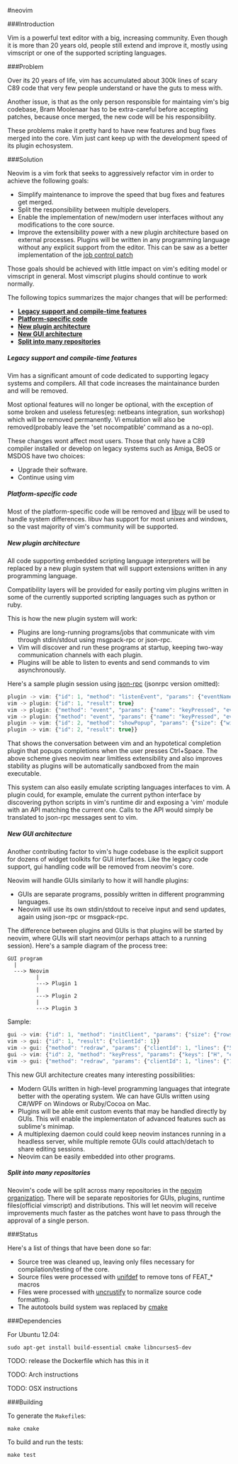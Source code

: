 #neovim

###Introduction

Vim is a powerful text editor with a big, increasing community. Even though it
is more than 20 years old, people still extend and improve it, mostly using
vimscript or one of the supported scripting languages.

###Problem

Over its 20 years of life, vim has accumulated about 300k lines of scary C89
code that very few people understand or have the guts to mess with.

Another issue, is that as the only person responsible for maintaing vim's big
codebase, Bram Moolenaar has to be extra-careful before accepting patches,
because once merged, the new code will be his responsibility.

These problems make it pretty hard to have new features and bug fixes merged
into the core. Vim just cant keep up with the development speed of its plugin
echosystem.

###Solution

Neovim is a vim fork that seeks to aggressively refactor vim in order to achieve
the following goals:

- Simplify maintenance to improve the speed that bug fixes and
  features get merged.
- Split the responsibility between multiple developers.
- Enable the implementation of new/modern user interfaces without any modifications
  to the core source. 
- Improve the extensibility power with a new plugin architecture based on
  external processes. Plugins will be written in any programming language
  without any explicit support from the editor. This can be saw as a better
  implementation of the [job control patch](https://groups.google.com/forum/#!topic/vim_dev/QF7Bzh1YABU)

Those goals should be achieved with little impact on vim's editing model or
vimscript in general. Most vimscript plugins should continue to work normally.

The following topics summarizes the major changes that will be performed:

* <a href="#legacy"><b>Legacy support and compile-time features</b></a>
* <a href="#platform"><b>Platform-specific code </b></a>
* <a href="#plugins"><b>New plugin architecture</b></a>
* <a href="#gui"><b>New GUI architecture</b></a>
* <a href="#split"><b>Split into many repositories</b></a>

<a name="legacy"></a>
##### Legacy support and compile-time features

Vim has a significant amount of code dedicated to supporting legacy systems and
compilers. All that code increases the maintainance burden and will be removed.

Most optional features will no longer be optional, with the exception of some
broken and useless fetures(eg: netbeans integration, sun workshop) which will be
removed permanently. Vi emulation will also be removed(probably leave the 'set
nocompatible' command as a no-op).

These changes wont affect most users. Those that only have a C89 compiler
installed or develop on legacy systems such as Amiga, BeOS or MSDOS have two
choices:

- Upgrade their software.
- Continue using vim

<a name="platform"></a>
##### Platform-specific code

Most of the platform-specific code will be removed and
[libuv](https://github.com/joyent/libuv) will be used to handle system
differences. libuv has support for most unixes and windows, so the vast
majority of vim's community will be supported.

<a name="plugins"></a>
##### New plugin architecture

All code supporting embedded scripting language interpreters will be replaced
by a new plugin system that will support extensions written in any programming
language.

Compatibility layers will be provided for easily porting vim plugins written in some
of the currently supported scripting languages such as python or ruby.

This is how the new plugin system will work:

- Plugins are long-running programs/jobs that communicate with vim through
  stdin/stdout using msgpack-rpc or json-rpc.
- Vim will discover and run these programs at startup, keeping two-way communication
  channels with each plugin.
- Plugins will be able to listen to events and send commands to vim
  asynchronously.

Here's a sample plugin session using [json-rpc](http://www.jsonrpc.org/specification) (jsonrpc version omitted):

```js
plugin -> vim: {"id": 1, "method": "listenEvent", "params": {"eventName": "keyPressed"}}
vim -> plugin: {"id": 1, "result": true}
vim -> plugin: {"method": "event", "params": {"name": "keyPressed", "eventArgs": {"keys": ["C"]}}}
vim -> plugin: {"method": "event", "params": {"name": "keyPressed", "eventArgs": {"keys": ["Ctrl", "Space"]}}}
plugin -> vim: {"id": 2, "method": "showPopup", "params": {"size": {"width": 10, "height": 2} "position": {"column": 2, "line": 3}, "items": ["Completion1", "Completion2"]}}
plugin -> vim: {"id": 2, "result": true}}
```

That shows the conversation between vim and an hypotetical completion plugin
that popups completions when the user presses Ctrl+Space. The above scheme gives
neovim near limitless extensibility and also improves stability as plugins will
be automatically sandboxed from the main executable. 

This system can also easily emulate scripting languages interfaces to vim. A
plugin could, for example, emulate the current python interface by discovering
python scripts in vim's runtime dir and exposing a 'vim' module with an API
matching the current one. Calls to the API would simply be translated to
json-rpc messages sent to vim.


<a name="gui"></a>
##### New GUI architecture

Another contributing factor to vim's huge codebase is the explicit support for
dozens of widget toolkits for GUI interfaces. Like the legacy code support, gui
handling code will be removed from neovim's core.

Neovim will handle GUIs similarly to how it will handle plugins:

- GUIs are separate programs, possibly written in different programming
  languages.
- Neovim will use its own stdin/stdout to receive input and send updates, again
  using json-rpc or msgpack-rpc.

The difference between plugins and GUIs is that plugins will be started by
neovim, where GUIs will start neovim(or perhaps attach to a running session).
Here's a sample diagram of the process tree:

```
GUI program
  |
  ---> Neovim
         |
         ---> Plugin 1
         |
         ---> Plugin 2
         |
         ---> Plugin 3
```

Sample:

```js
gui -> vim: {"id": 1, "method": "initClient", "params": {"size": {"rows": 20, "columns": 25}}}
vim -> gui: {"id": 1, "result": {"clientId": 1}}
vim -> gui: {"method": "redraw", "params": {"clientId": 1, "lines": {"5": "   Welcome to neovim!   "}}}
gui -> vim: {"id": 2, "method": "keyPress", "params": {"keys": ["H", "e", "l", "l", "o"]}}
vim -> gui: {"method": "redraw", "params": {"clientId": 1, "lines": {"1": "Hello                   ", "5": "                        "}}}
```

This new GUI architecture creates many interesting possibilities:

- Modern GUIs written in high-level programming languages that integrate better
  with the operating system. We can have GUIs written using C#/WPF on
  Windows or Ruby/Cocoa on Mac.
- Plugins will be able emit custom events that may be handled directly by GUIs.
  This will enable the implementaton of advanced features such as sublime's
  minimap. 
- A multiplexing daemon could could keep neovim instances running in a
  headless server, while multiple remote GUIs could attach/detach to share
  editing sessions.
- Neovim can be easily embedded into other programs.

<a name="split"></a>
##### Split into many repositories

Neovim's code will be split across many repositories in the [neovim
organization](https://github.com/neovim). There will be separate repositories
for GUIs, plugins, runtime files(official vimscript) and distributions. This
will let neovim will receive improvements much faster as the patches wont have
to pass through the approval of a single person.

###Status

Here's a list of things that have been done so far:

- Source tree was cleaned up, leaving only files necessary for
  compilation/testing of the core.
- Source files were processed with
  [unifdef](http://freecode.com/projects/unifdef) to remove tons of FEAT_*
  macros
- Files were processed with [uncrustify](http://uncrustify.sourceforge.net/) to
  normalize source code formatting.
- The autotools build system was replaced by [cmake](http://www.cmake.org/)

###Dependencies

For Ubuntu 12.04:

    sudo apt-get install build-essential cmake libncurses5-dev

TODO: release the Dockerfile which has this in it

TODO: Arch instructions

TODO: OSX instructions


###Building

To generate the `Makefile`s:

    make cmake

To build and run the tests:

    make test


